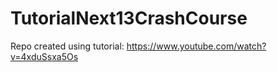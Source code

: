 # TutorialNext13CrashCourse

Repo created using tutorial: https://www.youtube.com/watch?v=4xduSsxa5Os
